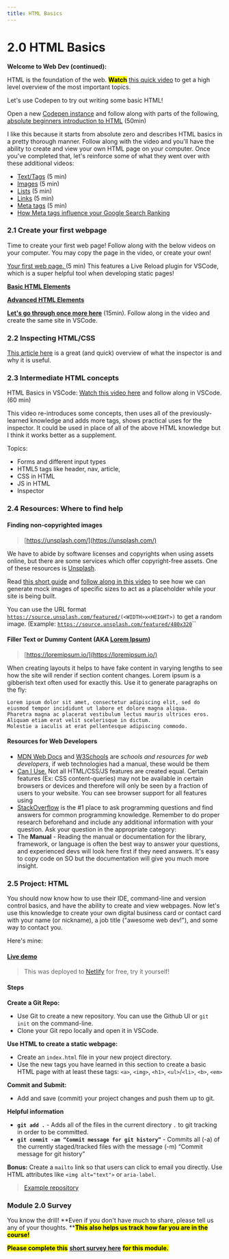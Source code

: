 ```yaml
---
title: HTML Basics
---
```


# 2.0 HTML Basics

**Welcome to Web Dev (continued):**

HTML is the foundation of the web. <mark>**Watch**</mark> [this quick video](https://www.youtube.com/watch?v=88QJumITbQA) to get a high level overview of the most important topics.

Let's use Codepen to try out writing some basic HTML!

Open a new [Codepen instance](https://codepen.io/pen) and follow along with parts of the following, [absolute beginners introduction to HTML](https://www.youtube.com/watch?v=ONin3xInlGw) (50min)

I like this because it starts from absolute zero and describes HTML basics in a pretty thorough manner. Follow along with the video and you'll have the ability to create and view your own HTML page on your computer. Once you've completed that, let's reinforce some of what they went over with these additional videos:

- [Text/Tags](https://www.youtube.com/watch?v=ItZN6o0ylao) (5 min)
- [Images](https://www.youtube.com/watch?v=LyINBQFpL0o) (5 min)
- [Lists](https://www.youtube.com/watch?v=6fmob-VeAMo) (5 min)
- [Links](https://www.youtube.com/watch?v=prG3mvho3tU) (5 min)
- [Meta tags](https://www.youtube.com/watch?v=bi5bfH_gVWE) (5 min)
- [How Meta tags influence your Google Search Ranking](https://developers.google.com/search/docs/crawling-indexing/special-tags)

### 2.1 Create your first webpage

Time to create your first web page! Follow along with the below videos on your computer. You may copy the page in the video, or create your own!

[Your first web page. ](https://www.youtube.com/watch?v=88QJumITbQA)(5 min) This features a Live Reload plugin for VSCode, which is a super helpful tool when developing static pages!

[**Basic HTML Elements**](https://www.youtube.com/watch?v=PypMN-yui4Y)

[**Advanced HTML Elements**](https://www.youtube.com/watch?v=1rbo_HHt5nw)

[**Let's go through once more here**](https://www.freecodecamp.org/news/html-basics-for-beginners/) (15min). Follow along in the video and create the same site in VSCode.

### 2.2 Inspecting HTML/CSS

[This article here](https://www.theodinproject.com/lessons/foundations-inspecting-html-and-css) is a great (and quick) overview of what the inspector is and why it is useful.

### 2.3 Intermediate HTML concepts

HTML Basics in VSCode: [Watch this video here](https://www.youtube.com/watch?v=UB1O30fR-EE) and follow along in VSCode. (60 min)

This video re-introduces some concepts, then uses all of the previously-learned knowledge and adds more tags, shows practical uses for the inspector. It could be used in place of all of the above HTML knowledge but I think it works better as a supplement.

Topics:

- Forms and different input types
- HTML5 tags like header, nav, article,
- CSS in HTML
- JS in HTML
- Inspector

### 2.4 Resources: Where to find help

#### Finding non-copyrighted images

> [https://unsplash.com/](https://unsplash.com/)

We have to abide by software licenses and copyrights when using assets online, but there are some services which offer copyright-free assets. One of these resources is [Unsplash](https://unsplash.com/).

Read [this short guide](https://awik.io/generate-random-images-unsplash-without-using-api/) and [follow along in this video](https://www.youtube.com/watch?v=e8p1zSNmK7Q) to see how we can generate mock images of specific sizes to act as a placeholder while your site is being built.

You can use the URL format [`https://source.unsplash.com/featured/`](https://source.unsplash.com/featured/300x201)`(<WIDTH>x<HEIGHT>)` to get a random image. (Example: [`https://source.unsplash.com/featured/480x320`](https://source.unsplash.com/featured/480x320)``

#### Filler Text or Dummy Content (AKA [Lorem Ipsum](https://www.google.com/url?sa=t&rct=j&q=&esrc=s&source=web&cd=&cad=rja&uact=8&ved=2ahUKEwjspICmgK_7AhUuSzABHb4SAI0QmhN6BAgaEAI&url=https%3A%2F%2Fen.wikipedia.org%2Fwiki%2FLorem_ipsum&usg=AOvVaw0_rKsmfs2-75sm_MYbRlS3))

> [https://loremipsum.io/](https://loremipsum.io/)

When creating layouts it helps to have fake content in varying lengths to see how the site will render if section content changes. Lorem ipsum is a gibberish text often used for exactly this. Use it to generate paragraphs on the fly:

```
Lorem ipsum dolor sit amet, consectetur adipiscing elit, sed do eiusmod tempor incididunt ut labore et dolore magna aliqua.
Pharetra magna ac placerat vestibulum lectus mauris ultrices eros. Aliquam etiam erat velit scelerisque in dictum.
Molestie a iaculis at erat pellentesque adipiscing commodo.
```

#### Resources for Web Developers

- [MDN Web Docs](https://developer.mozilla.org/en-US/docs/Web) and [W3Schools](https://www.w3schools.com/) are _schools and resources for web developers_, if web technologies had a manual, these would be them
- [Can I Use.](https://caniuse.com) Not all HTML/CSS/JS features are created equal. Certain features (Ex: CSS content-queries) may not be available in certain browsers or devices and therefore will only be seen by a fraction of users to your website. You can see browser support for all features using
- [StackOverflow](https://stackoverflow.com) is the #1 place to ask programming questions and find answers for common programming knowledge. Remember to do proper research beforehand and include any additional information with your question. Ask your question in the appropriate category:
- The **Manual** - Reading the manual or documentation for the library, framework, or language is often the best way to answer your questions, and experienced devs will look here first if they need answers. It's easy to copy code on SO but the documentation will give you much more insight.

### 2.5 Project: HTML

You should now know how to use their IDE, command-line and version control basics, and have the ability to create and view webpages. Now let's use this knowledge to create your own digital business card or contact card with your name (or nickname), a job title ("awesome web dev!"), and some way to contact you.

Here's mine:

#### [Live demo](https://aam-101-html.netlify.app/)

> This was deployed to [Netlify](https://www.netlify.com/) for free, try it yourself!

#### Steps

**Create a Git Repo:**

- Use Git to create a new repository. You can use the Github UI or `git init` on the command-line.
- Clone your Git repo locally and open it in VSCode.

**Use HTML to create a static webpage:**

- Create an `index.html` file in your new project directory.
- Use the new tags you have learned in this section to create a basic HTML page with at least these tags: `<a>`, `<img>`, `<h1>`, `<ul>`/`<li>`, `<b>`, `<em>`

**Commit and Submit:**

- Add and save (commit) your project changes and push them up to git.

**Helpful information**

- **`git add .`** - Adds all of the files in the current directory `.` to git tracking in order to be committed.
- **`git commit -am “Commit message for git history”`** - Commits all (-a) of the currently staged/tracked files with the message (-m) “Commit message for git history”

**Bonus:** Create a `mailto` link so that users can click to email you directly. Use HTML attributes like `<img alt="text">` or `aria-label`.

> [Example repository](https://github.com/AAM-Institute/project-002)

### Module 2.0 Survey

You know the drill! **Even if you don't have much to share, please tell us any of your thoughts. **<mark>**This also helps us track how far you are in the course!**</mark> <mark></mark><mark></mark>

<mark>**Please complete this**</mark> [**short survey here**](https://docs.google.com/forms/d/e/1FAIpQLScN2_BCzqP1ObkJwUAH-DlCzDPmFBJErRhgMYho997yBRkwtw/viewform) <mark>**for this module.**</mark>
